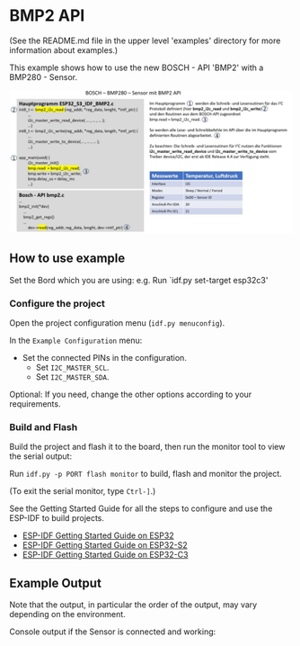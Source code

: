# BMP2 API

(See the README.md file in the upper level 'examples' directory for more information about examples.)

This example shows how to use the new BOSCH - API 'BMP2' with a BMP280 - Sensor.

![Setup](/BMP2.jpg)


## How to use example

Set the Bord which you are using: e.g. 
Run `idf.py set-target esp32c3' 

### Configure the project

Open the project configuration menu (`idf.py menuconfig`). 

In the `Example Configuration` menu:

* Set the connected PINs in the configuration.
    * Set `I2C_MASTER_SCL`.
    * Set `I2C_MASTER_SDA`.

Optional: If you need, change the other options according to your requirements.

### Build and Flash

Build the project and flash it to the board, then run the monitor tool to view the serial output:

Run `idf.py -p PORT flash monitor` to build, flash and monitor the project.

(To exit the serial monitor, type ``Ctrl-]``.)

See the Getting Started Guide for all the steps to configure and use the ESP-IDF to build projects.

* [ESP-IDF Getting Started Guide on ESP32](https://docs.espressif.com/projects/esp-idf/en/latest/esp32/get-started/index.html)
* [ESP-IDF Getting Started Guide on ESP32-S2](https://docs.espressif.com/projects/esp-idf/en/latest/esp32s2/get-started/index.html)
* [ESP-IDF Getting Started Guide on ESP32-C3](https://docs.espressif.com/projects/esp-idf/en/latest/esp32c3/get-started/index.html)

## Example Output
Note that the output, in particular the order of the output, may vary depending on the environment.

Console output if the Sensor is connected and working:
```

